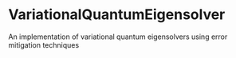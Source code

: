 # VariationalQuantumEigensolver
An implementation of variational quantum eigensolvers using error mitigation techniques
